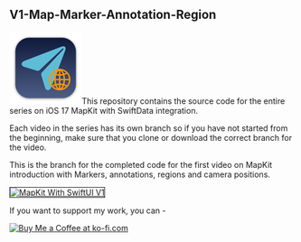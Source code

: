 ## V1-Map-Marker-Annotation-Region

![mac128](Images/mac128.png)This repository contains the source code for the entire series on iOS 17 MapKit with SwiftData integration.

Each video in the series has its own branch so if you have not started from the beginning, make sure that you clone or download the correct branch for the video.

This is the branch for the completed code for the first video on MapKit introduction with Markers, annotations, regions and camera positions.

<a href="http://www.youtube.com/watch?feature=player_embedded&v=9xzHJAT_Iqk
" target="_blank"><img src="http://img.youtube.com/vi/9xzHJAT_Iqk/0.jpg" 
alt="MapKit With SwiftUI V1" width="480" height="360" border="1" /></a>


If you want to support my work, you can - </br>

<a href='https://ko-fi.com/Z8Z22WRVG' target='_blank'><img height='36' style='border:0px;height:36px;' src='https://cdn.ko-fi.com/cdn/kofi3.png?v=2' border='0' alt='Buy Me a Coffee at ko-fi.com' /></a>

